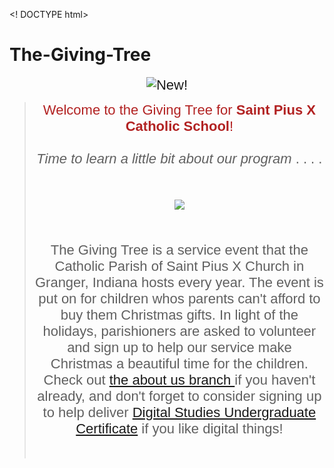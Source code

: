 <! DOCTYPE html>
# The-Giving-Tree
<html>
<head>
<title>The Giving Tree</title>
</head>
<body>
<p></p>

<p style="text-align: center;"><span style="font-size:22px;"><span style="font-family:arial,helvetica,sans-serif;"><img alt="New!" id="_x0000_i1025" src="new5.gif" /></span></span><strong><span style="font-size:36px;"><span style="font-family:courier new,courier,monospace;"></span></span></strong></p>

<p style="text-align: center;"></p>

<blockquote>
<p style="text-align: center;"><span style="font-size:22px;"><span style="font-family:arial,helvetica,sans-serif;"><span style="color:#B22222;">Welcome to the Giving Tree for <strong>Saint Pius X Catholic School</strong>!</span><br />
<br />
<em>Time to learn a little bit about our program</em> . . . .<br />
<br />
<br />
<img src= https://www.google.com/url?sa=i&url=https%3A%2F%2Fwww.cbsnews.com%2Fessentials%2F2022-holiday-gift-guide-the-best-deals-under-100-to-shop-this-christmas-and-hanukkah%2F&psig=AOvVaw3BoEnYOk4W7KlAKGKpEMX3&ust=1666809881390000&source=images&cd=vfe&ved=0CAwQjRxqFwoTCMCc7-mE_PoCFQAAAAAdAAAAABAD/><br />
<br />
<br />
The Giving Tree is a service event that the Catholic Parish of Saint Pius X Church in Granger, Indiana hosts every year. The event is put on for children whos parents can't afford to buy them Christmas gifts. In light of the holidays, parishioners are asked to volunteer and sign up to help our service make Christmas a beautiful time for the children. Check out <a href="https://github.com/alexiskintzele/The-Giving-Tree.git"> the about us branch </a>if you haven&#39;t already, and don&#39;t forget to consider signing up to help deliver <a href="https://digitalstudies.wisc.edu/">Digital Studies Undergraduate Certificate</a> if you like digital things!</span></span><br />
<br />
<br />
<!--[endif]--><o:p></o:p></p>
</blockquote>
</body>
</html>
